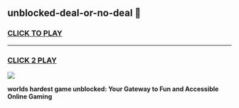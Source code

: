 
## unblocked-deal-or-no-deal 👋
<h3>
<a href="https://premium.freeplayer.one?title=unblocked-deal-or-no-deal&ref=14F">CLICK TO PLAY</a></h3>
<hr>

<h3>
<a href="https://premium.freeplayer.one?title=unblocked-deal-or-no-deal&ref=14F">CLICK 2 PLAY</a>
  
</h3>

<a href="https://premium.freeplayer.one?title=unblocked-deal-or-no-deal&ref=12F/"><img src="https://clearcache.store/games.png"></a>


**worlds hardest game unblocked: Your Gateway to Fun and Accessible Online Gaming**
